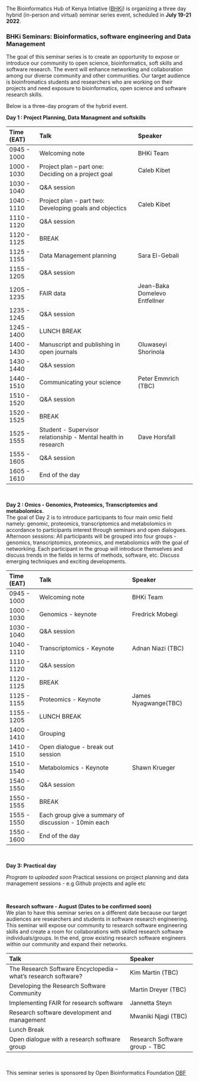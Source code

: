 The Bioinformatics Hub of Kenya Intiative ([BHKi](https://bhki.org/)) is organizing a three day hybrid (in-person and virtual) seminar series event, scheduled in **July 19-21 2022**. 

### BHKi Seminars: Bioinformatics, software engineering and Data Management

The goal of this seminar series  is to create an opportunity to expose or introduce our community to open science, bioinformatics, soft skills and software research. The event will enhance networking and collaboration among our diverse community and other communities. Our target audience is bioinfromatics students and researchers who are working on their projects and need exposure to bioinformatics, open science and software research skills. 

Below is a three-day program of the hybrid event.

**Day 1 : Project Planning, Data Managment and softskills**
<br/>

|**Time (EAT)**| **Talk** | **Speaker** |
|:---------------|:---------------------- | :-------------------------------------------- |
|0945 - 1000| Welcoming note | BHKi Team |
|1000 - 1030 |Project plan – part one: <br/>Deciding on a project goal | Caleb Kibet |
|1030 - 1040|Q&A session||
|1040 - 1110 |Project plan - part two: <br/>Developing goals and objectics | Caleb Kibet |
|1110 - 1120|Q&A session||
|1120 - 1125|BREAK||
|1125 - 1155 |Data Management planning | Sara El-Gebali |
|1155 - 1205 |Q&A session||
|1205 - 1235|FAIR data| Jean-Baka Domelevo Entfellner |
|1235 - 1245|Q&A session|
|1245 - 1400| LUNCH BREAK||
|1400 - 1430|Manuscript and publishing in open journals|Oluwaseyi Shorinola|
|1430 - 1440|Q&A session||
|1440 - 1510| Communicating your science | Peter Emmrich (TBC)|
|1510 - 1520|Q&A session||
|1520 - 1525|BREAK||
|1525 - 1555|Student - Supervisor relationship - Mental health in research|Dave Horsfall|
|1555 - 1605|Q&A session||
|1605 - 1610|End of the day |

<br/>

**Day 2 : Omics - Genomics, Proteomics, Transcriptomics and metabolomics.**
<br/>
The goal of Day 2 is to introduce participants to four main omic field namely: genomic, proteomics, transcriptomics and metabolomics in accordance to participants interest through seminars and open dialogues.<br/>
Afternoon sessions: All participants will be grouped into four groups - genomics, transcriptomics, proteomics, and metabolomics with the goal of networkiing. Each participant in the group will introduce themselves and discuss trends in the fields in terms of methods, software, etc. Discuss emerging techniques and exciting developments.
<br/>

|**Time (EAT)**| **Talk** | **Speaker** |
|:----------------|:---------------------- | :-------------------------------------------- |
|0945 - 1000|Welcoming note|BHKi Team|
|1000 - 1030 | Genomics - keynote  | Fredrick Mobegi |
|1030 - 1040|Q&A session|
|1040 - 1110 |Transcriptomics - Keynote | Adnan Niazi (TBC)|
|1110 - 1120|Q&A session|
|1120 - 1125 |BREAK|
|1125 - 1155| Proteomics - Keynote|James Nyagwange(TBC)|
|1155 - 1205 |LUNCH BREAK|
|1400 - 1410|Grouping |
|1410 - 1510|Open dialogue - break out session|
|1510 - 1540| Metabolomics - Keynote | Shawn Krueger| 
|1540 - 1550| Q&A session|
|1550 - 1555| BREAK|
|1555 - 1550|Each group give a summary of discussion - 10min each |
|1550 - 1600|End of the day|

<br/>

**Day 3: Practical day**

_Program to uploaded soon_
Practical sessions on project planning and data management sessions - e.g Github projects and agile etc 

<br/>

**Research software - August (Dates to be confirmed soon)**
<br/>
We plan to have this seminar series on a different date because our target audiences are researchers and students in software research engineering. This seminar will expose our community to research software engineering skills and create a room for collaborations with skilled research software individuals/groups. In the end, grow existing research software engineers within our community and expand their networks. 

| **Talk** | **Speaker** |
|:---------------------- | :------------------------------------- |
|The Research Software Encyclopedia – what’s research software? | Kim Martin (TBC)|
| Developing the Research Software Community |Martin Dreyer (TBC)|
|Implementing FAIR for research software |Jannetta Steyn|
|Research software development and management | Mwaniki Njagi (TBC) |
|Lunch Break|
|Open dialogue with a research software group | Research Software group - TBC|

<br/>

This seminar series is sponsored by Open Bioinformatics Foundation [OBF](https://www.open-bio.org/)

